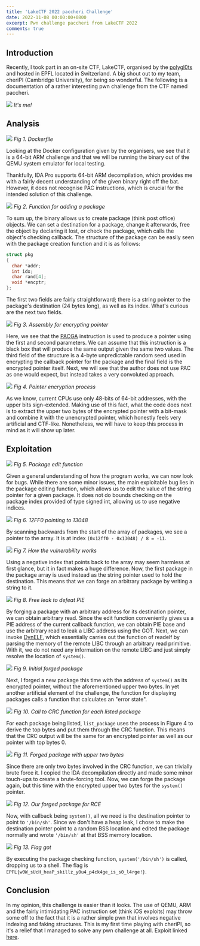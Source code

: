 ```yaml
---
title: 'LakeCTF 2022 paccheri Challenge'
date: 2022-11-08 00:00:00+0800
excerpt: Pwn challenge paccheri from LakeCTF 2022
comments: true
---
```

## Introduction
Recently, I took part in an on-site CTF, LakeCTF, organised by the [polygl0ts](https://polygl0ts.ch/) and hosted in EPFL located in Switzerland. A big shout out to my team, cheriPI (Cambridge University), for being so wonderful. The following is a documentation of a rather interesting pwn challenge from the CTF named paccheri.

![](/images/9/me.png)
*It's me!*

## Analysis

![](/images/9/docker.png)
*Fig 1. Dockerfile*

Looking at the Docker configuration given by the organisers, we see that it is a 64-bit ARM challenge and that we will be running the binary out of the QEMU system emulator for local testing.

Thankfully, IDA Pro supports 64-bit ARM decompilation, which provides me with a fairly decent understanding of the given binary right off the bat. However, it does not recognise PAC instructions, which is crucial for the intended solution of this challenge.

![](/images/9/add_pkg.png)
*Fig 2. Function for adding a package*

To sum up, the binary allows us to create package (think post office) objects. We can set a destination for a package, change it afterwards, free the object by declaring it lost, or check the package, which calls the object's checking callback. The structure of the package can be easily seen with the package creation function and it is as follows:

```c
struct pkg
{
  char *addr;
  int idx;
  char rand[4];
  void *encptr;
};
```

The first two fields are fairly straightforward; there is a string pointer to the package's destination (24 bytes long), as well as its index. What's curious are the next two fields.

![](/images/9/enc.png)
*Fig 3. Assembly for encrypting pointer*

Here, we see that the [PACGA](https://developer.arm.com/documentation/dui0801/h/A64-General-Instructions/PACGA) instruction is used to produce a pointer using the first and second parameters. We can assume that this instruction is a black box that will produce the same output given the same two values. The third field of the structure is a 4-byte unpredictable random seed used in encrypting the callback pointer for the package and the final field is the encrypted pointer itself. Next, we will see that the author does not use PAC as one would expect, but instead takes a very convoluted approach.

![](/images/9/encprocess.png)
*Fig 4. Pointer encryption process*

As we know, current CPUs use only 48-bits of 64-bit addresses, with the upper bits sign-extended. Making use of this fact, what the code does next is to extract the upper two bytes of the encrypted pointer with a bit-mask and combine it with the unencrypted pointer, which honestly feels very artificial and CTF-like. Nonetheless, we will have to keep this process in mind as it will show up later.

## Exploitation

![](/images/9/edit.png)
*Fig 5. Package edit function*

Given a general understanding of how the program works, we can now look for bugs. While there are some minor issues, the main exploitable bug lies in the package editing function, which allows us to edit the value of the string pointer for a given package. It does not do bounds checking on the package index provided of type signed int, allowing us to use negative indices.

![](/images/9/backpoint.png)
*Fig 6. 12FF0 pointing to 13048*

By scanning backwards from the start of the array of packages, we see a pointer to the array. It is at index `(0x12ff0 - 0x13048) / 8 = -11`.

![](/images/9/bugprocess.png)
*Fig 7. How the vulnerability works*

Using a negative index that points back to the array may seem harmless at first glance, but it in fact makes a huge difference. Now, the first package in the package array is used instead as the string pointer used to hold the destination. This means that we can forge an arbitrary package by writing a string to it.

![](/images/9/freeleak.png)
*Fig 8. Free leak to defeat PIE*

By forging a package with an arbitrary address for its destination pointer, we can obtain arbitrary read. Since the edit function conveniently gives us a PIE address of the current callback function, we can obtain PIE base and use the arbitrary read to leak a LIBC address using the GOT. Next, we can invoke [DynELF](https://docs.pwntools.com/en/stable/dynelf.html), which essentially carries out the function of readelf by parsing the memory of the remote LIBC through an arbitrary read primitive. With it, we do not need any information on the remote LIBC and just simply resolve the location of `system()`.

![](/images/9/firstforge.png)
*Fig 9. Initial forged package*

Next, I forged a new package this time with the address of `system()` as its encrypted pointer, without the aforementioned upper two bytes. In yet another artificial element of the challenge, the function for displaying packages calls a function that calculates an "error state".

![](/images/9/listpkg.png)
*Fig 10. Call to CRC function for each listed package*

For each package being listed, `list_package` uses the process in Figure 4 to derive the top bytes and put them through the CRC function. This means that the CRC output will be the same for an encrypted pointer as well as our pointer with top bytes 0.

![](/images/9/secondforge.png)
*Fig 11. Forged package with upper two bytes*

Since there are only two bytes involved in the CRC function, we can trivially brute force it. I copied the IDA decompilation directly and made some minor touch-ups to create a brute-forcing tool. Now, we can forge the package again, but this time with the encrypted upper two bytes for the `system()` pointer.

![](/images/9/finalforge.png)
*Fig 12. Our forged package for RCE*

Now, with callback being `system()`, all we need is the destination pointer to point to `'/bin/sh'`. Since we don't have a heap leak, I chose to make the destination pointer point to a random BSS location and edited the package normally and wrote `'/bin/sh'` at that BSS memory location.

![](/images/9/win.png)
*Fig 13. Flag got*

By executing the package checking function, `system('/bin/sh')` is called, dropping us to a shell. The flag is `EPFL{w0W_sUcH_heaP_skillz_y0u4_p4ck4ge_is_s0_l4rge!}`.

## Conclusion

In my opinion, this challenge is easier than it looks. The use of QEMU, ARM and the fairly intimidating PAC instruction set (think iOS exploits) may throw some off to the fact that it is a rather simple pwn that involves negative indexing and faking structures. This is my first time playing with cheriPI, so it's a relief that I managed to solve any pwn challenge at all. Exploit linked [here](https://gist.github.com/YiChenChai/30d14ab786721759f5b448a595faea18).

